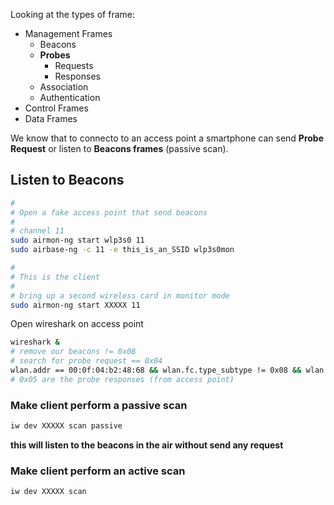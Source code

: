 
Looking at the types of frame:
- Management Frames
  - Beacons
  - **Probes**
    - Requests
    - Responses
  - Association
  - Authentication
- Control Frames
- Data Frames

We know that to connecto to an access point a smartphone can send **Probe Request** or listen to **Beacons frames** (passive scan).

## Listen to Beacons

```bash
#
# Open a fake access point that send beacons
#
# channel 11
sudo airmon-ng start wlp3s0 11
sudo airbase-ng -c 11 -e this_is_an_SSID wlp3s0mon
```
```bash
#
# This is the client
#
# bring up a second wireless card in monitor mode
sudo airmon-ng start XXXXX 11
```

Open wireshark on access point
```bash
wireshark &
# remove our beacons != 0x08
# search for probe request == 0x04
wlan.addr == 00:0f:04:b2:48:68 && wlan.fc.type_subtype != 0x08 && wlan.fc.type_subtype == 0x04
# 0x05 are the probe responses (from access point)
```

### Make client perform a passive scan

```bash
iw dev XXXXX scan passive
```
**this will listen to the beacons in the air without send any request**

### Make client perform an active scan

```bash
iw dev XXXXX scan 
```

